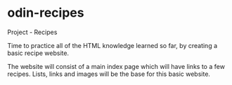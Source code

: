 # odin-recipes

Project - Recipes

Time to practice all of the HTML knowledge learned so far, by creating a basic recipe website.

The website will consist of a main index page which will have links to a few recipes.
Lists, links and images will be the base for this basic website. 